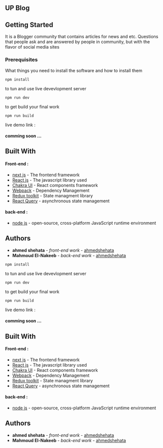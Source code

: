 ## UP Blog

## Getting Started

It is a Blogger community that contains articles for news and etc. Questions that people ask and are answered by people in community, but with the flavor of social media sites

### Prerequisites

What things you need to install the software and how to install them

```
npm install
```

to tun and use live devevlopment server

```
npm run dev
```

to get build your final work

```
npm run build
```

live demo link :

#### comming soon ...

## Built With

#### Front-end :

- [next js](https://nextjs.org/docs/) - The frontend framework
- [React js](https://reactjs.org/) - The javascript library used
- [Chakra UI](https://chakra-ui.com/) - React components framework
- [Webpack](https://webpack.js.org/) - Dependency Management
- [Redux toolkit](redux-toolkit.js.org) - State managment library
- [React Query](https://tanstack.com/query) - asynchronous state management

#### back-end :

- [node js](https://nodejs.org/en/) - open-source, cross-platform JavaScript runtime environment

## Authors

- **ahmed shehata** - _front-end work_ - [ahmedshehata](https://github.com/ahmedshehata98)
- **Mahmoud El-Nakeeb** - _back-end work_ - [ahmedshehata](https://github.com/mahmoudalnkeeb)

```
npm install
```

to tun and use live devevlopment server

```
npm run dev
```

to get build your final work

```
npm run build
```

live demo link :

#### comming soon ...

## Built With

#### Front-end :

- [next js](https://nextjs.org/docs/) - The frontend framework
- [React js](https://reactjs.org/) - The javascript library used
- [Chakra UI](https://chakra-ui.com/) - React components framework
- [Webpack](https://webpack.js.org/) - Dependency Management
- [Redux toolkit](redux-toolkit.js.org) - State managment library
- [React Query](https://tanstack.com/query) - asynchronous state management

#### back-end :

- [node js](https://nodejs.org/en/) - open-source, cross-platform JavaScript runtime environment

## Authors

- **ahmed shehata** - _front-end work_ - [ahmedshehata](https://github.com/ahmedshehata98)
- **Mahmoud El-Nakeeb** - _back-end work_ - [ahmedshehata](https://github.com/mahmoudalnkeeb)

